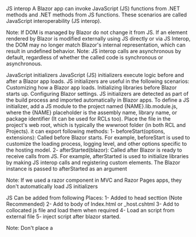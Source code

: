 JS interop
A Blazor app can invoke JavaScript (JS) functions from .NET methods and .NET methods from JS functions. These scenarios are called JavaScript interoperability (JS interop).

Note: If DOM is managed by Blazor do not change it from JS. If an element rendered by Blazor is modified externally using JS directly or via JS Interop, the DOM may no longer match Blazor's internal representation, which can result in undefined behavior.
Note: JS interop calls are asynchronous by default, regardless of whether the called code is synchronous or asynchronous.

JavaScript initializers
JavaScript (JS) initializers execute logic before and after a Blazor app loads.  JS initializers are useful in the following scenarios:
    Customizing how a Blazor app loads.
    Initializing libraries before Blazor starts up.
    Configuring Blazor settings.
JS initializers are detected as part of the build process and imported automatically in Blazor apps. To define a JS initializer, add a JS module to the project named {NAME}.lib.module.js, where the {NAME} placeholder is the assembly name, library name, or package identifier (It can be used for RCLs too). Place the file in the project's web root, which is typically the wwwroot folder (in both RCL and Projects).
it can export following methods:
1- beforeStart(options, extensions): Called before Blazor starts. For example, beforeStart is used to customize the loading process, logging level, and other options specific to the hosting model. 
2- afterStarted(blazor): Called after Blazor is ready to receive calls from JS. For example, afterStarted is used to initialize libraries by making JS interop calls and registering custom elements. The Blazor instance is passed to afterStarted as an argument

Note: If we used a razor component in MVC and Razor Pages apps, they don't automatically load JS initializers

JS Can be added from following Places:
1- Added to head secttion (Note Recommended)
2- Add to body of Index.html or _host.cshtml
3- Add to collocated js file and load them when required
4- Load an script from external file
5- inject script after blazor started.

Note: Don't place a <script> tag in a Razor component file (.razor) because the <script> tag can't be updated dynamically by Blazor (since script needs parsing with js parser!).

Add Script to Head
It can be added to Head of html in index.html/_layout.cshtml/_host.cshtml, but it is not recommended since:
1- It takes some time to parse it and so the page load is slower
2- since Blazor object is not ready yet we can not do much except the function and object definition.
3- It pollutes global object (window)

Add Script to end of Body
since it pollute the global object, it better to do start and main initialization there. For example in case of manual start of Blazor we can use end of Body to place it.

Collocated JS File
As we display it previously, they can be added with same name (including extension) to the same place as page, view or component and in publish/build time they added to wwwroot folder with the full path (~/pages/index.razor.js). So we should consider this full path for loading and using them. 
In case of Blazor, we can use them by importing it using import function in OnAfterRenderAsync(bool fistRender) method as below (Where JS is an instance of IJSRuntime service injected in component):
module = await JS.InvokeAsync<IJSObjectReference>(
    "import", "./Pages/Index.razor.js");

We can use collocated javascript file in RCL too. the only difference is to use them we should use the path as /_content/RCLPackageID/.. in both components in RCL and component placed in main App:
var module = await JS.InvokeAsync<IJSObjectReference>("import", 
    "./_content/AppJS/Pages/Index.razor.js");

Global external JS Files
They should be place in wwwroot in App itself or RCLs and they should reference similary. To Add them we can add them to end of body after Blazor script or we can use them directly same to collocated js files. 

Load after Blazor Start
If we manually start Blazor using the following script it return a js promise which after it resolution we can call any js script we want. 
Also we have Initializers afterStarted which do the above for automatic start. 

Cache JS and static Assets
JavaScript (JS) files and other static assets aren't generally cached on clients during development in the Development environment. During development, static asset requests include the Cache-Control header with a value of no-cache or max-age with a value of zero (0).
During production in the Production environment, JS files are usually cached by clients.

Call JS Function from dotnet
As already saw, you can use InvokeAsync<T> and InvokeVoidAsync (There is an sxtended method with this name with same functionality too which exist in JSRuntimeExtensions and JSObjectReferenceExtensions) from dotnet to call a js function. The name of js function here is (the function identifier (String)) is relative to the global scope (window). To call window.someScope.someFunction, the identifier is someScope.someFunction. Of course in case of using IJSObjectReference extension method for js module, we can use the name relative to module.
There is multiple signature/overload for it and some of its inputs (aside from function identifier) are:
1- an Object[] which represents js function arguments and can get any number of JSON-serializable arguments.
2- The cancellation token (CancellationToken) propagates a notification that operations should be canceled (same as abort function in js I think!).
3- TimeSpan represents a time limit for a JS operation.

The output of method for InvokeAsync<T>: The TValue return type must also be JSON serializable. TValue should match the .NET type that best maps to the JSON type returned (Could we define other return type except IJSStreamReference or IJSObjectReference?? Yes it is true if it be JSON Serializable!).
If js function returns a promise<T>, the await itself wait for js promise to resolve too.

Note: Altough all object convert using json serialization to an input of js function, in case when An ElementReference is passed through to JS code via JS interop. The JS code receives an HTMLElement instance, which it can use with normal DOM APIs. Only work with DOM directly for an element which has not any parameter or content which managed by Blazor (except the @ref). Other wise you may see unwanted behaviour.

Note: One of use case of JS Interop is to use browser APIs from .NET. there is lots of APIs developed for browser which may be useful in some scenarios. To see the list of browser API you can see:
https://developer.mozilla.org/en-US/docs/Web/API

Note: Some browser API, due to security consideration, can only be triggered by user and can not triggered in code (API restericted to user gesture). For example consider the case the api for making a video playback in full screen. To do them we should trigger them as an event raised by user (For example onclick). But in case of Blazor Server since it send to server through another event which is not raised by user (signalR), the method do not execute if we use @onclick which handle by Blazor. In this case you should handle the method in js and using onclick trigger totally in JavaScript context. 

Note: For Blazor Server apps with prerendering enabled, calling into JS isn't possible during initial prerendering. JS interop calls must be deferred until after the connection with the browser is established. We get the following error in case of using JS Interop on Serverside:
JavaScript interop calls cannot be issued during server-side prerendering, because the page has not yet loaded in the browser. Prerendered components must wrap any JavaScript interop calls in conditional logic to ensure those interop calls are not attempted during prerendering.
Basically do not do any js/dom manipulation untill afterRender called. 

Note:
 Directly modifying the DOM with JavaScript isn't recommended in most scenarios because JavaScript can interfere with Blazor's change tracking

Use JS Interop in class
We used JS Interoperability in Razor component above. but if we want to use them in all c sharp class we can do same. Inject IJSRuntime and use it. So we should use Microsoft.JSInterop namespace here. 
Then we can use it by instantiation in OnInit life step. We can not use Inject Service if we do not register them in Service collection, but we can register it if we want to use it on multiple places.
What happen if we call a method that need browser to execute (For example do UI change) in Blazor Server?! No I do not think it works!
JavaScript interop calls cannot be issued during server-side prerendering, because the page has not yet loaded in the browser. Prerendered components must wrap any JavaScript interop calls in conditional logic to ensure those interop calls are not attempted during prerendering.

Use JS Interop in Razor Component in CSharp classes using BuildRenderTree method
in those cases we cane inject it using [inject] attributes as below:
[Inject]
IJSRuntime JS { get; set; }

Note:
To delay JavaScript interop calls until a point where such calls are guaranteed to work, override the OnAfterRender{Async} lifecycle event and not in any earlier lifecycle method because there's no JavaScript element until after the component is rendered (At first render!). This event is only called after the app is fully rendered (and not run in Prerendering!).

Impoprt JS Module from Razor Component or CSharp Class
import the module into the .NET code by calling InvokeAsync on the IJSRuntime instance. IJSRuntime imports the module as an IJSObjectReference, which represents a reference to a JS object from .NET code. Use the IJSObjectReference to invoke exported JS functions from the module.
Dynamically importing a module requires a network request, so it can only be achieved asynchronously by calling InvokeAsync. IJSInProcessObjectReference represents a reference to a JS object whose functions can be invoked synchronously. IJSInProcessObjectReference types has synchronos Invoke<T> and InvokeVoid too.Similary we have IJSInProcessRuntime which inherit from IJSRuntime.

Note: Disposes the IJSObjectReference for garbage collection in IAsyncDisposable.DisposeAsync.
Note: Objects that contain circular references can't be serialized so they can not pass as arguments or return types both in js invocation in dotnet and dotnet invocation in JS.

Extending ElementReference API
We know that java script has lots of APIs for html elements that can be chained together. Could we have those APIs or custom APIs on it?
Yes we can use js interop for that purpose and then define an extension method which calls that js function. The only thing is that in the static method we should provide IJSRuntime as argument to the extension method.
Consider that in this cases You can not raise an event and handle it both by Blazor (See example JSInteropComponent). As you can see in the example we raise the click event by extending the Element Reference and then call it in an event call back (For example a button click) but to handle it we have to use onclick instead of @onclick. since the first handle by JavaScript and second handle by Blazor and as you know blazor is single thread and it can do one of both event handler and event raiser method simulatenously. Altough as you see it is a .Net Delegate too but it called without any side effect on blazor like Rerendering!

Passing Element Reference to Child Component
We can not pass an ElementReference to children through Parameters since:
1- Parameters can not be struct (It is not reference type or primitive)
2- ElementReference is not available till OnAfterRender.

But we can register a callback from Child and Invoke it in OnAfterRender when ElementReference is available.
For this purpose we can use one of the following two patterns (an a method just for small cases):
0- Use a reference to child component and then call appropriate method from parent in OnAfterRender
1- Publisher and Subscribers: Create an event in the parent component which raised in OnAfterRender with data we want to share and we add event handleres in Child Component. The edit form have same pattern in editcontext for custom validation for example. We implemented that in JSInteropComponent too. To do that you can do following:
    * Create a class which has an event and event raise
    * insantiate it in parent and send it as parameter to children
    * in child subscribe to event of the instance and in the parent raise the event on OnAfterRender
2- Observable and Observers: To implement it you can do following (Use Partial class for component for readability)
    * Create parent as an Observable Component: this component should implement IObservable<ElementReference> and be Disposable: Have a list of observers and triggers OnNext and OnComplete event for observers and a method which manage subscribe to it. 
    * Creat children as Observer components. they should implement IObserver<ElementReference> and be Disposable and Has 3 main method OnNext,OnComplete,OnError and Have specified the Observable and also subscription (Disposable returned from Subscribe method) as a property.
    * The component better to implements partialy

JS Interop in Blazor Server
In Blazor Server apps, JavaScript (JS) interop may fail due to networking errors and should be treated as unreliable.
In blazor JS call do in browser side (Not in serverside!) but it send a signalR message to server in every step of execution to the server and return the result from server. If JS do not return any thing it does only send a signal that specify successful execution of JS. 
By default, Blazor Server apps use a one minute timeout for JS interop calls. If an app can tolerate a more aggressive timeout, set the timeout using one of the following approaches:
1- set default timeout in service configuration in timespan (services.AddServerSideBlazor(options => options.JSInteropDefaultCallTimeout = {TIMEOUT}))
2- Set Timeout in every invocation (Timespan). for example: JS.InvokeAsync<T>("import",{TimeOut},arguments); this is usefull in Blazor Web Assembly too. 

Another concern in Blazor Server is size limit on every message. The default size limit from client to Hub is 32K which may not be enough for some cases. Yo can add it in hub options as HubOptions.MaximumReceiveMessageSize=32768. 
Services.AddServerSideBlazor()
    .AddHubOptions(options => options.MaximumReceiveMessageSize = 64 * 1024);
 JS to .NET SignalR messages larger than MaximumReceiveMessageSize throw an error. The framework doesn't impose a limit on the size of a SignalR message from the hub to a client.
 Increasing the SignalR incoming message size limit comes at the cost of requiring more server resources, and it exposes the server to increased risks from a malicious user. Additionally, reading a large amount of content in to memory as strings or byte arrays can also result in allocations that work poorly with the garbage collector, resulting in additional performance penalties. There is some measures which can be taken here. for example:
 * Leverage Native streaming Interop between js and dotnet (later section)
 * Don't allocate large objects in JS and C# code.
 * Free consumed memory when the process is completed or cancelled
 * For security purposes 1- Declare the maximum file or data size that can be passed. 2- Declare the minimum upload rate from the client to the server. (How??)
 * In case of storing data in server: 1- Temporarily stored in a memory buffer until all of the segments are collected. 2- Consumed immediately (store in database or write on disk)

Use JavaScript libraries that render UI (For example JQuery UIs)
Altough this is not recommended in diff-based UI frameworks but fortunately Blazor give a chance for that in razor component files (.razor) [this is not true in class based??] for empty element. For example you can add as many empty div element inside a Razor component and use @ref to link it with external library.  As far as Blazor's diffing system is concerned, the element is always empty, so the renderer does not recurse into the element and instead leaves its contents alone. This makes it safe to populate the element with arbitrary externally-managed content.I think, Same is true for component with only a static text node since for Blazor diffing system dom before and after are same.
The best place to interact with external library is inside OnAfterRender in first rendering (Client side always and only one time). Blazor leaves the element's contents alone until this component is removed. When the component is removed, the component's entire DOM subtree is also removed.
Retaining an element
DOM elements are retained where possible by default. We can also use @key directive to preserve elements to prevent undesirable behaviours in case of List elements. You can also use @key to preserve an element or component subtree when an object doesn't change (non list use). So another approach for working with UI libraries and framework is using a value that does not change. There's a performance cost when rendering with @key. The performance cost isn't large, but only specify @key if preserving the element or component benefits the app and the element is not empty. Just for reminding, Even if @key isn't used, Blazor preserves child element and component instances as much as possible.

Byte Array To String in Blazor
Basically a byte array converted to Base64 string and then send over the lines. but in Blazor since argument serialized using JSON Serializer and in json bytes serialized to UTF-8 all we need is to use a simple TextDecoder and then decode the received parameter as below:
function decodeByteArray(bytes) {
    var decoder=new TextDecoder();
    var str=decoder.decode(bytes);
    return str;
}
 where bytes defined as byte[] {} (Byte Array) in dotnet and then use the above js function through JS Interop. 

 just for learning here we describe base64 and convertion of binary data to it here. 
 consider we have an array of byte. if we split it every 3 bytes we have 3*8=24 bits which is equal to 6bit*4 which we name it base64.
 we can save from 0 to 63 in 6 bit which are [A-Z][a-z][0-9]+/
 add to the above ascii code = as padding (end of payload) ( when the length of the unencoded input is not a multiple of three, the encoded output must have padding added so that its length is a multiple of four. The padding character is =)
 So here we have another relation to 64.
 There is to function in js which convert between binary and base64 and reverse as below:
 btoa() which is not Base64 to something but it is Binary to Ascii (Base64) or in other way it is beautifull to awful!! it convert any thing to base64.
  for example to convert a utf8 text to base64, btoa use following:
 0- consider utf8 string str="This is a sample"
 1- it get binary representation of string for example we can get it as below:
 var encoder=new TextEncoder(); // same is new TextEncoder("utf-8"). We also have TextDecoder.
 encoder.encode(str); // It get an array buffer (Typed Array) Uint8Array which is an array of bytes in js.
 2- Get base64 string encoding of it as described above (3*8=6*4)

atob() which is not to base64 again! but it is ascii to binary or awfull to beatiful and do the reverse of above and convert base64 string to binary representation of it. 

let text = "This is a sample";
let encoded = window.btoa(text); // only accept text which is representable by one byte or use BufferArray
let decoded = window.atob(encoded);

The following Articles describe BufferArray (which can constructed from local files or base64 string) and different Typed Array exist in JS which they does not differ except the allowed value in array:
https://developer.mozilla.org/en-US/docs/Web/JavaScript/Reference/Global_Objects/ArrayBuffer
https://developer.mozilla.org/en-US/docs/Web/JavaScript/Reference/Global_Objects/TypedArray
https://developer.mozilla.org/en-US/docs/Web/API/TextDecoder
https://developer.mozilla.org/en-US/docs/Web/API/TextEncoder

What is Marshalling and Unmarshalling
Marshalling is the process of transforming the memory representation of an object into a data format suitable for storage or transmission. It is typically used when data must be moved between different parts of a computer program or from one program to another. 
Marshalling can be somewhat similar or synonymous to serialization. Marshalling is describing an intent or process to transfer some object from a client to server, intent is to have the same object that is present in one running program, to be present in another running program, i.e. object on a client to be transferred to and present on the server. Serialization does not necessarily have this intent since it is only concerned about transforming data into a, for example, stream of bytes. One could say that marshalling might be done in some other way from serialization, but some form of serialization is usually used.
It simplifies complex communications, because it uses composite objects in order to communicate instead of primitive objects. The inverse process of marshalling is called unmarshalling (or demarshalling, similar to deserialization). An unmarshalling interface takes a serialized object and transforms it into an internal data structure, which can be referred to as executable. In some context Serialization and Marshalling used interchangeably. 

Unmarshalled JS Interop
As you know the data between js environment and Razor environment passed using json serialization or marshalling. But sometime it may be costly from performance porint to do that. For example consider:
1- Marshalling a high volum of data: for example consider that when mouse move on screen we send on every pixel change the mouse move object (clientX,clientY at least) to Razor. 
2- Marshalling Large Object for example a file

In this case we may not do serialization and use in Razor IJSUnmarshalledObjectReference type to send or receive input and output. To work with .Net  (Razor) object in JS you can use Blazor.Platform object and BINDING object which provide methods to read and write to them.
IJSUnmarshalledObjectReference Represents a reference to a JavaScript object whose functions can be invoked synchronously without JSON marshalling. It is a .Net type and used in .Net. Also since it works with memory it is sync if does not require another async operations and so it doesnt have the overhead of serializing .NET data.
To see and example see UnmarshalledJSInterop component. The instruction is as below:
1- There is two unmarshalled types: IJSUnmarshalledRuntime and IJSUnmarshalledObjectReference. This types has methods for work synchronously but here we only consider the method InvokeUnmarshalled which is a generic method with signature InvokeUnmarshalled<T1,T2,TResult>("functionname",T1 struct,T2Items) which return TResult object or struct (T2 can be removed and they can primitve types and used directly without further attempts). IJSRuntime and IJSObjectReference can easily be casted to this types. So you should inject IJSRuntime and then cast or import IJSObjectReference js module or objects and cast it and then use its method in unmarshalled way.
2- As I said in step 1, input and output types in unmarshalled way are primitive which can be readed directly in js and can be returned directly from js. But to Read other types, we should use struct with explicit layout as input and then use methods provided in Blazor.platform object to read its field from memory in unmarshalled way. For example to read an string in Offset 0 or and int in Offset 8 you can use readStringField(structInp,0) and readInt32Field(structInp,8) respectively. Then work with them in js using JavaScript functions and apis
3- To return a value from JS you can return primitive in normal way but to return other types like String,Array,Struct or Object or Enum, you should use BINDING.js_to_.. methods which create the return value in memory in a way that can be readable by .Net.

So we have 3 following JS Interop Runtime/ObjectReference which can be cast to each other:
1- IJSRuntime and IJSObjectReference:only can call asynchronously. The input and return value serialized between two runtimes (.Net and JS)
2- IJSInprocessRuntime and IJSInProcessObjectReference: can call both sync and async and input and return value serialized.
3- IJSUnmarshalledRuntime and IJSUnmarshalledObjectReference: This is used for unmarshall JS Interop which means one of the input or return type are Unmarshalled (Only its InvokeUnmarshalled works for unmarshalled). Consider that when you use InvokeUnmarshalled Serialization does not do for input and return value and so we should use BINDING for return or use IJS... types for returned value and use primitive or structs for inputs. 

Struct Layout 
Blazor.Platform has methods that read fields from memory by using Field Offset directly in js. Field Offset specify exactly where the field saved in memory allocated to a struct or class object. To specify them we use StructLayout and FieldOffset Attributes in type definition (System.Runtime.InteropServices namespace). 
First review the definitions:
* StructLayout control the physical layout of the data fields of a class or structure in memory. You can apply this attribute to classes or structures. It can be Sequential or Explicit.
* LayoutKind.Sequential: The members of the object are laid out sequentially, in the order in which they appear when exported to unmanaged memory. The members are laid out according to the packing specified in Pack, and can be noncontiguous. This is default for structs and necessary if you want to work with it in unmanaged way too (For example Datetime field set by PC time ). 
* Layout.Explicit: The precise position of each member of an object in unmanaged memory is explicitly controlled, subject to the setting of the Pack field. Each member must use the FieldOffsetAttribute to indicate the position of that field within the type.
* Layout.Auto: The runtime automatically chooses an appropriate layout for the members of an object in unmanaged memory. Objects defined with this enumeration member cannot be exposed outside of managed code. This is default for class. 
* FieldOffset Indicates the physical position of fields within the unmanaged representation of a class or structure. They required for a struct or class with an explicit layout. It specifies offset from the beginning of the structure to the beginning of the field.
* Blittable Types are data types in the Microsoft . NET Framework that have an identical presentation in memory for both managed and unmanaged code. they do not require conversion when they are passed between managed and unmanaged code.
* Managed Code vs Unmanaged Code: Managed code is the one that is executed by the CLR of the . NET framework while unmanaged or unsafe code is executed by the operating system. The managed code provides security to the code while undamaged code creates security threats.
* Managed Memory vs Unmanaged Memory: The Microsoft definition is that managed memory is cleaned up by a Garbage Collector (GC), i.e. some process that periodically determines what part of the physical memory is in use and what is not. Unmanaged memory is cleaned up by something else e.g. your program or the operating system.

The common language runtime (CLR) controls the physical layout of the data fields of a class or structure in managed memory. However, if you want to pass the type to unmanaged code, you can use the StructLayoutAttribute attribute to control the unmanaged layout of the type. Use the attribute with LayoutKind.Sequential to force the members to be laid out sequentially in the order they appear. For blittable types, LayoutKind.Sequential controls both the layout in managed memory and the layout in unmanaged memory. For non-blittable types, it controls the layout when the class or structure is marshaled to unmanaged code, but does not control the layout in managed memory. Use the attribute with LayoutKind.Explicit to control the precise position of each data member. This affects both managed and unmanaged layout, for both blittable and non-blittable types. Using LayoutKind.Explicit requires that you use the FieldOffsetAttribute attribute to indicate the position of each field within the type.

C#, Visual Basic, and C++ compilers apply the Sequential layout value to structures by default. For classes, you must apply the LayoutKind.Sequential value explicitly.

Streams
since streams can not be serialized without buffering, we can use them from .Net in JS using DotNetStreamReference. This streams create from .Net stream and has two parameter (stream and leavopen=false). You can get the stream in js both as stream and as ArrayBuffer. 
* Use BufferArray: const data = await streamRef.arrayBuffer();
* Use ReadableStream: const stream = await streamRef.stream();
Since DotnetStreamReference is disposable we should use it in using. The reverse also possible from JS Stream to .Net stream through IJSStreamReference.

Catch JavaScript Exceptinh
When you catch a js some error may happen. To catch them you can catch JSException in a try-catch. It message says the detail of it.


Call .Net methods from JS function:
We can also call .Net Method in JS function using DotNet Object Provided by Blazor js script.
* Call Static Methods
First we should add the JSInvokable Attribute to the static method. The method also should be public. Then you can call the method in js using DotNet.invokeMethodAsync or DotNet.invokeMethod. The first one is an async JS function which return promise as result which we can use async-await in js too (DotNet.invokeMethod returns the result of the operation. DotNet.invokeMethodAsync returns a JS Promise representing the result of the operation.). 

Signature of methods in js are:
DotNet.invokeMethod(AssemblyName,MethodName,argument as comma separated items); The arguments is optional and each of them should be JSON serializable. Also the return value could be serializable and be convertable to .Net types.
Note: By default, the .NET method identifier for the JS call is the .NET method name, but you can specify a different identifier using the [JSInvokable] attribute constructor.
Note: To support Blazor Server Scenarios, use async version. 
Note: Calling open generic methods (T is used in function name??) isn't supported with static .NET methods but is supported with instance methods, which are described later.
Note: To assign JS function to an event, use normal html DOM on... event not Blazor @on... events (for example use onclic vs @onclick). The Blazor one is for calling dotnet methods directly.

*Call .Net Instance method
When .Net method are not static, we should pass an instance of the class to the js function and then use the instance method from it with invokeMethod and invokeMethodAsync of the reference of instance. To undrestand it, consider js global function and js modules in js as Static method and instance method respectively. when we want to use the modules functions, we use an IJSObjectReference pointing to js module and then invoke its exported functions by invoking from the reference. Same is true here. You consider the instance as js module. We create a reference to it by creating a DotNetObjectReference for that instance and then use its instance method (which are JSInvokable) from the reference by invokeMethod and invokeMethodAsync. For static method in .Net(like global functions in js), we use DotNet.invoke... in js (IJSRuntime instance in .Net) to invoke them. 
Then change made by js apply in passed instance using JSON Serialization so we can use that instance in .Net side to get its field and properties with updated values. 
It is disposable and like IJSObjectReference can be create,use and dispose in both environments (.Net Blazor vs JS. To avoid a memory leak and allow garbage collection, the .NET object reference created by DotNetObjectReference (in .Net environment) is disposed in the Dispose method of component. Does disposing the reference disposes the Value too?  No, It does not call the disposal of Value method and if it is disposable too, you should do it yourself!
Note: You can pass method arguments to invokeMethod as second to end arguments after Method invokable name if they are JSON Serializable.

Use a .Net Object in multiple .Net method or use multiple method of a .Net Object from JS
When we want to use a dotnet Object in multiple js function, You can create a js class with Static Methods. It should has an static property too. You can create a static Create method in the class which get an instance of JSObjectReference from await IJSRunTime.invokeAsync("Create",reference) and then you can similary call other js method which uses the static object created from reference in static Create method. You can use js method in JS DOM Event or other method simply by this approach. This approach should be implemented globally if you want to use JS DOM Events.
Note: The optional arguments of .Net method should be set in JS calls.
Note: The events handled by JS DOM events do not call Re-rendering after event handling and we should call event state has changed ourselves. But to call it we should consider that the method StateHasChange is a .Net method which is not JSInvokable too. So to call it we have two options and consider that we should apply it in context of current component Synchronization context:
1- Send a reference to this component (DotNetObjectReference.Create(this)) and then call it StateHasChanged method and if it required use its InvokeAsync too.
2- Implement a notification system: Create a class which has an event and event raiser. Raise its event by using current sent DotNetObjectReference (Add a method to it!) and add an event handler in component to response to the notification and apply upates.
Note: We can also invoke JS Method in classes as you know already and similarly you can pass any class instances to js side by using DotNetObjectReference.

Question: Consider we have a JS Code which calls a .Net Method by its name and we have more than of one instance of the component which own .Net method. If we pass a dotnet object reference to this keyword (Component instance) Blazor work as expected but there is other thechnique which proposed by documentation:
1- Create a Helper Class (This helper class is nothing except a class which has a field _action which injected from constructor and it has a method which is JSInvokable and simply do _action.invoke). In Razor components instead of sending an object reference of instance of Razor Component we simply send a reference of instance of the helper class. To create the instance of helper class we use its constructor with an action related to none JSInvokable and may be private method of component instance. The difference is here that in this method we expose instance of helper class and not the instance of Razor Component. I am not sure what is the profit of using this approach over making the component method JSInvokable and then invoke it in JS but this is recommended in Documentation of microsoft. But the pattern is a good patern for working with methods using Helper class and may be useful other places too. 

A helper class can invoke a .NET instance method as an Action. Helper classes are useful in the following scenarios:
    When several components of the same type are rendered on the same page.
    In a Blazor Server apps, where multiple users concurrently use the same component.

Stream Input/Return of .Net Method when calling the method from JS
If .Net method require a stream input then JS Stream are not directly usable there since they can not get serialized. Same as calling JS function requiring stream (which we send a reference to stream using DotNetStreamReference), we can send a JS Stream (It accept only Blob and TypeArray and do not accdpt readable or writeable streams directly) to .Net using IJSStreamReference Dotnet Type. Here we should define .Net method in a way that it gets input with IJSStreamReference Type instead of Stream itself. Same is true for returning an stream from JS method invocation. If a method of .Net return stream, and it should be used in JS, we should define a middle method which converts this stream to DotNetStreamReference and then use it in JS. 
IJSStreamReference is somehow same to IBrowserFile Interface. They both have a method OpenReadStreamAsync which returns an stream for us to work in .NET with it. both of them have size limit and cancellation token optionally (512KB size limit by default)
Stream Type in JavaScript are supported by 


DotNetObjectReference Type
We have types DotNetObjectReference (static) and DotNetObjectReference<T>(non static and disposable) which is used to send an instance of a Type from .Net to JS. We also have DotNetStreamReference which we used when sending stream from .Net to JS. To create an instance of DotNetObjectReference<T> we should use its static method Create which accept an instance of T (DotNetObjectReference is static and we can not create it using new and constructor! but DotNetObjectReference<T> is not static and be instantiate using Create method. It has a property Value which has the value of Type created by Reference). for example to create an instance of DotNetObjectReference<Student> we should do:
var studentRef=DotNetObjectReference.Create(new Student());
This method has following apis on .Net and also in JS:
* .Net Methods and Properties:
1- Value Property which shows the value which its references created

* JS Apis
1- invokeMethod("methodIdentifier",{arguments});
2- invokeMethodAsync("methodIdentifier",{arguments});
3- serializeAsArg()
4- dispose()
5- constructor(obj): which get a DotNetObject for Object pass as parameter.

JS version of DotNetObjectReference is DotNetObject. 
As you alread know, To create an instance of DotNetStreamReference we used its constructor as new DotNetStreamReference(stream) and then send it to JS function and it has two main method as arrayBuffer and stream in JS which described already about them. 

DotNet Global Object 
This object is usefull for calling .Net method from JS and also provide multiple api for JS-Interop as below:
1- invokeMethod, invokeMethodAsyn: call .net method in JS
2- [DotNetObject]: This is JS Version of .Net DotNetObjectReference Objects. It created in .Net and passed to JS but it is also possible for JS to create an instance of this by itself. So from JS side, DotNetObject is a js class (constructor) for creating .Net Object in JS which can be used as a sub of DotNet itself which means can invoke methods and is disposable and has a method serializeAsArgument to use it in js function and of course can be return as return type of invoking DotNet methods). For .Net side of it see DotNetObjectReference above.
3- JSCallResultType:This is an enumeration of result of calling a JS method in .Net which can be Default, JSObjectReference, JSStreamReference, JSVoidResult or other .Net types. (Not sure where it can be used?)
4- createJSObjectReference and disposeJSObjetReference: methods for creating and disposing a JSObjectReference in JS which can be used as argument in invoking .Net method in js.
5- createJSStreamReference: for creating JSStreamReference which then can be used as stream in DotNet method arguments when invoking them. 
6- attachReviver:Possibly add reviever to json serialization???
7-attachDispatcher 
8-jsCallDispatcher: this function?Object? has usefull helper methods for JS Interop. For example you can get a ByteArray from .Net using receiveByteArray or supply an stream to a .Net Method using supplyDotNetStream


Stream in JavaScript
With Streams being available to JavaScript, you can now start processing raw data with JavaScript bit by bit as soon as it is available on the client-side, without needing to generate a buffer, string, or blob.
There are more advantages too — you can detect when streams start or end, chain streams together, handle errors and cancel streams as required, and react to the speed the stream is being read at.
Streams in JS are handled using two interfaces: ReadableStream and WriteableStream. 
ReadableStream is result of getting response from external resource for example using Fetch function (response body returned by a successful fetch request can be exposed as a ReadableStream, and you can then read it using a reader created with ReadableStream.getReader(), cancel it with ReadableStream.cancel(),...). More complicated uses involve creating your own stream using the ReadableStream() constructor, for example to process data inside a service worker.
WriteableStream is for working with stream that allow writing to it. It has a writer (like Reader for ReadableStream) which help to write in it. 
Consider that both of ReadableStream (this has constructor too I think?!) and WriteableStream are interface. We also have other transform stream for working with stream (for example compressing them).We usually create streams with other constructors and methods.
1- You can easily create a ReadableStream from a blob. The Blob interface's stream() method returns a ReadableStream which upon reading returns the data contained within the blob. Also recall that a File object is a specific kind of a Blob, and can be used in any context that a blob can.
2- We have TextDecoder and TextEncoder which work with Typed array. The streaming variants of it are TextDecoderStream and TextEncoderStream. You can use them to create Binary(Uint8Array)(encoded) and string (decoded) ReadableStream.
3- Getting a response from a fetch request, its body return a binary readable stream which can be decoded using TextDecodedStream.
4- Compressing or decompressing a file is easy with the CompressionStream and DecompressionStream transform streams respectively.
You can see here a good documentation from google (web.dev)
https://web.dev/streams/








